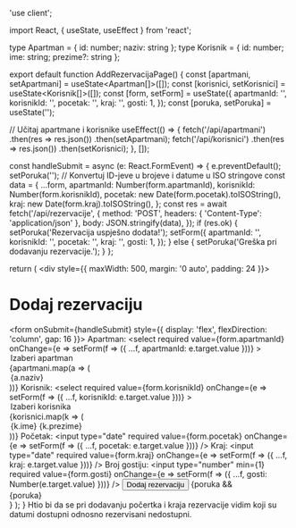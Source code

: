 'use client';

import React, { useState, useEffect } from 'react';

type Apartman = { id: number; naziv: string };
type Korisnik = { id: number; ime: string; prezime?: string };

export default function AddRezervacijaPage() {
  const [apartmani, setApartmani] = useState<Apartman[]>([]);
  const [korisnici, setKorisnici] = useState<Korisnik[]>([]);
  const [form, setForm] = useState({
    apartmanId: '',
    korisnikId: '',
    pocetak: '',
    kraj: '',
    gosti: 1,
  });
  const [poruka, setPoruka] = useState('');

  // Učitaj apartmane i korisnike
  useEffect(() => {
    fetch('/api/apartmani')
      .then(res => res.json())
      .then(setApartmani);
    fetch('/api/korisnici')
      .then(res => res.json())
      .then(setKorisnici);
  }, []);

  const handleSubmit = async (e: React.FormEvent) => {
    e.preventDefault();
    setPoruka('');
    // Konvertuj ID-jeve u brojeve i datume u ISO stringove
    const data = {
      ...form,
      apartmanId: Number(form.apartmanId),
      korisnikId: Number(form.korisnikId),
      pocetak: new Date(form.pocetak).toISOString(),
      kraj: new Date(form.kraj).toISOString(),
    };
    const res = await fetch('/api/rezervacije', {
      method: 'POST',
      headers: { 'Content-Type': 'application/json' },
      body: JSON.stringify(data),
    });
    if (res.ok) {
      setPoruka('Rezervacija uspješno dodata!');
      setForm({
        apartmanId: '',
        korisnikId: '',
        pocetak: '',
        kraj: '',
        gosti: 1,
      });
    } else {
      setPoruka('Greška pri dodavanju rezervacije.');
    }
  };

  return (
    <div style={{ maxWidth: 500, margin: '0 auto', padding: 24 }}>
      <h1>Dodaj rezervaciju</h1>
      <form   onSubmit={handleSubmit} style={{ display: 'flex', flexDirection: 'column', gap: 16 }}>
        <label>
          Apartman:
          <select
            required
            value={form.apartmanId}
            onChange={e => setForm(f => ({ ...f, apartmanId: e.target.value }))}
          >
            <option value="">Izaberi apartman</option>
            {apartmani.map(a => (
              <option key={a.id} value={a.id}>
                {a.naziv}
              </option>
            ))}
          </select>
        </label>
        <label>
          Korisnik:
          <select
            required
            value={form.korisnikId}
            onChange={e => setForm(f => ({ ...f, korisnikId: e.target.value }))}
          >
            <option value="">Izaberi korisnika</option>
                    {korisnici.map(k => (
                      <option key={k.id} value={k.id}>
                        {k.ime} {k.prezime}
                      </option>
                    ))}
                  </select>
                </label>
                <label>
                  Početak:
                  <input
                    type="date"
                    required
                    value={form.pocetak}
                    onChange={e => setForm(f => ({ ...f, pocetak: e.target.value }))}
                  />
                </label>
                <label>
                  Kraj:
                  <input
                    type="date"
                    required
                    value={form.kraj}
                    onChange={e => setForm(f => ({ ...f, kraj: e.target.value }))}
                  />
                </label>
                <label>
                  Broj gostiju:
                  <input
                    type="number"
                    min={1}
                    required
                    value={form.gosti}
                    onChange={e => setForm(f => ({ ...f, gosti: Number(e.target.value) }))}
                  />
                </label>
                <button type="submit">Dodaj rezervaciju</button>
                {poruka && <div>{poruka}</div>}
              </form>
            </div>
  );
}
Htio bi da se pri dodavanju počertka i kraja rezervacije vidim koji su datumi dostupni odnosno rezervisani nedostupni.